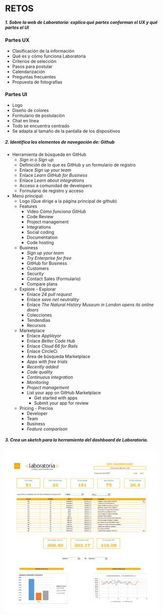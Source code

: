 # **RETOS**

##### 1. Sobre la web de *Laboratoria*: explica qué partes conforman el UX y qué partes el UI

### Partes UX
* Clasificación de la información
* Qué es y cómo funciona Laboratoria
* Criterios de selección
* Pasos para postular
* Calendarización
* Preguntas frecuentes
* Propuesta de fotografías

### Partes UI
* Logo
* Diseño de colores
* Formulario de postulación
* Chat en línea
* Todo se encuentra centrado
* Se adapta al tamaño de la pantalla de los dispositivos



##### 2. Identifica los elementos de navegación de: *Github*

* Herramienta de búsqueda en GitHub
  * _Sign in_ o _Sign up_
  * Definición de lo que es GitHub y un formulario de registro
  * Enlace _Sign up your team_
  * Enlace _Learn GitHub for Business_
  * Enlace _Learn about integrations_
  * Acceso a comunidad de developers
  * Formulario de registro y acceso
* Menú principal:
  * Logo (Que dirige a la página principal de github)
  * Features
    * Video _Cómo funciona GitHub_
    * Code Review
    * Project management
    * Integrations
    * Social coding
    * Documentation
    * Code hosting
  * Business
    * _Sign up your team_
    * _Try Enterprise for free_
    * GitHub for Business
    * Customers
    * Security
    * Contact Sales (Formulario)
    * Compare plans
  * Explore - Explorar
    * Enlace _24 pull request_
    * Enlace _save net neutrality_
    * Enlace _The Natural History Museum in London opens its online doors_
    * Colecciones
    * Tendendias
    * Recursos
  * Marketplace
    * Enlace _AppVeyor_
    * Enlace _Better Code Hub_
    * Enlace _Cloud 66 for Rails_
    * Enlace CircleCi
    * Área de búsqueda Marketplace
    * _Apps with free trials_
    * _Recently added_
    * _Code quality_
    * _Continuous integration_
    * _Monitoring_
    * _Project management_
    * List your app on GitHub Marketplace
      * Get started with apps
      * Submit your app for review
  * Pricing - Precios
    * Developer
    * Team
    * Business
    * _Feature comparison_

##### 3. Crea un *sketch* para la herramienta del dashboard de Laboratoria.

![sketch](https://github.com/frishlin/UX-Readme/blob/master/SKETCH.png)
